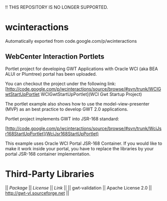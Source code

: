!! THIS REPOSITORY IS NO LONGER SUPPORTED.

# wcinteractions
Automatically exported from code.google.com/p/wcinteractions

## WebCenter Interaction Portlets

Portlet project for developing GWT Applications with Oracle WCI (aka BEA ALUI or Plumtree) portal has been uploaded.

You can checkout the project under the following link:
[http://code.google.com/p/wcinteractions/source/browse/#svn/trunk/WCIGwtStartUpPortlet WCIGwtStartUpPortlet](WCI Gwt Startup Project)

The portlet example also shows how to use the model-view-presenter (MVP) as an best practice to develop GWT 2.0 applications.

Portlet project implements GWT into JSR-168 standard:

[http://code.google.com/p/wcinteractions/source/browse/#svn/trunk/WciJsr168StartUpPortlet](WciJsr168StartUpPortlet)

This example uses Oracle WCI Portal JSR-168 Container. If you would like to make it work inside your portal, you have to replace the libraries by your portal JSR-168 container implementation.

# Third-Party Libraries

|| *Package* || *License* || *Link* ||
|| gwt-validation || Apache License 2.0 || http://gwt-vl.sourceforge.net ||
